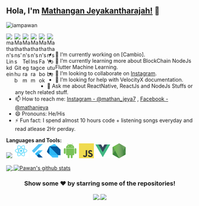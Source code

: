 ## Hola, I'm [Mathangan Jeyakantharajah!](#) 👋

<p align="left"> <img src="https://komarev.com/ghpvc/?username=iampawan&label=Views&color=green&style=plastic" alt="iampawan" /> </p>

<a href="https://www.linkedin.com/in/mathangan-jeyakantharajah-413a69172?originalSubdomain=lk">
  <img align="left" alt="mathan's Linkdein" width="22px" src="https://cdn.jsdelivr.net/npm/simple-icons@v3/icons/linkedin.svg" />
</a>
<a href="https://github.com/mathan1995">
  <img align="left" alt="Mathans's Github" width="22px" src="https://cdn.jsdelivr.net/npm/simple-icons@v3/icons/github.svg" />
</a>
<a href="#">
  <img align="left" alt="Mathan's Telegram" width="22px" src="https://cdn.jsdelivr.net/npm/simple-icons@v3/icons/telegram.svg" />
</a>
<a href="https://instagram.com/mathan_jeya7">
  <img align="left" alt="Mathan's Instagram" width="22px" src="https://cdn.jsdelivr.net/npm/simple-icons@v3/icons/instagram.svg" />
</a>
<a href="https://www.facebook.com/mathanjeya/">
  <img align="left" alt="Mathan's Facebook" width="22px" src="https://cdn.jsdelivr.net/npm/simple-icons@v3/icons/facebook.svg" />
</a>
<a href="#comming soon">
  <img align="left" alt="Mathan's Youtube" width="22px" src="https://cdn.jsdelivr.net/npm/simple-icons@v3/icons/youtube.svg" />
</a>

<br/>
<br/>



- 🔭 I’m currently working on [Cambio].
- 🌱 I’m currently learning more about BlockChain NodeJs Flutter Machine Learning.
- 👯 I’m looking to collaborate on [Instagram](https://instagram.com/mathan_jeya7).
- 🤔 I’m looking for help with VelocityX documentation.
- 💬 Ask me about ReactNative, ReactJs and NodeJs Stuffs or any tech related stuff.
- 📫 How to reach me: [Instagram - @mathan_jeya7](https://instagram.com/mathan_jeya7) , [Facebook - @mathanjeya](https://www.facebook.com/mathan.jeya.5)
- 😄 Pronouns: He/His
- ⚡ Fun fact: I spend almost 10 hours code + listening songs everyday and read atlease 2Hr perday.

**Languages and Tools:**  
<code><img height="40" src="https://raw.githubusercontent.com/github/explore/80688e429a7d4ef2fca1e82350fe8e3517d3494d/topics/reactnative/reactnative.png"></code>
<code><img height="40" src="https://raw.githubusercontent.com/github/explore/80688e429a7d4ef2fca1e82350fe8e3517d3494d/topics/react/react.png"></code>
<code><img height="40" src="https://raw.githubusercontent.com/github/explore/80688e429a7d4ef2fca1e82350fe8e3517d3494d/topics/flutter/flutter.png"></code>
<code><img height="40" src="https://raw.githubusercontent.com/github/explore/80688e429a7d4ef2fca1e82350fe8e3517d3494d/topics/dart/dart.png"></code>
<code><img height="40" src="https://raw.githubusercontent.com/github/explore/80688e429a7d4ef2fca1e82350fe8e3517d3494d/topics/android/android.png"></code>
<code><img height="40" src="https://raw.githubusercontent.com/github/explore/80688e429a7d4ef2fca1e82350fe8e3517d3494d/topics/javascript/javascript.png"></code>
<code><img height="40" src="https://raw.githubusercontent.com/github/explore/80688e429a7d4ef2fca1e82350fe8e3517d3494d/topics/vue/vue.png"></code>
<code><img height="40" src="https://raw.githubusercontent.com/github/explore/80688e429a7d4ef2fca1e82350fe8e3517d3494d/topics/nodejs/nodejs.png"></code>    
    

<a href="https://github.com/mathan1995">
  <img align="center" height="30%" src="https://github-readme-stats.vercel.app/api/top-langs/?username=mathan1995&theme=light&hide_langs_height=27" />
</a>

<a href="https://github.com/mathan1995">
 <img align="center" height="50%" src="https://github-readme-stats.vercel.app/api?username=mathan1995&show_icons=true&theme=light&line_height=27" alt="Pawan's github stats"/>
</a>




<div align="center">

### Show some ❤️ by starring some of the repositories!
<a href="https://github.com/mathan1995/whatsapp__clone">
  <img align="center" src="https://github-readme-stats.vercel.app/api/pin/?username=mathan1995&repo=whatsapp__clone&theme=dark" />
</a>
<a href="https://github.com/mathan1995/flutter-food-order">
  <img align="center" src="https://github-readme-stats.vercel.app/api/pin/?username=mathan1995&repo=flutter-food-order&theme=dark" />
</a>

</div>
